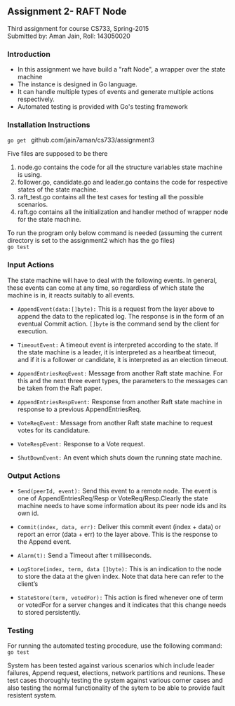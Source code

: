 ## Assignment 2- RAFT Node

Third assignment for course CS733, Spring-2015  
Submitted by: Aman Jain, Roll: 143050020

### Introduction
* In this assignment we have build a "raft Node", a wrapper over the state machine
* The instance is designed in Go language.    
* It can handle multiple types of events and generate multiple actions respectively.
* Automated testing is provided with Go's testing framework

### Installation Instructions
<code>go get </code> github.com/jain7aman/cs733/assignment3

Five files are supposed to be there <br/>
1. node.go contains the code for all the structure variables state machine is using. <br/>
2. follower.go, candidate.go and leader.go contains the code for respective states of the state machine. <br/>
3. raft_test.go contains all the test cases for testing all the possible scenarios. <br/>
4. raft.go contains all the initialization and handler method of wrapper node for the state machine. <br/>

To run the program only below command is needed (assuming the current directory is set to the assignment2 which has the go files)
<br/><code>go test</code>



### Input Actions
The state machine will have to deal with the following events. In general, these events can come at any time, so regardless of which
state the machine is in, it reacts suitably to all events.

* ```AppendEvent(data:[]byte):``` This is a request from the layer above to append the data to the replicated log. The response is in the form of an eventual Commit action. ```[]byte``` is the command send by the client for execution.

* ```TimeoutEvent:``` A timeout event is interpreted according to the state. If the state machine is a leader, it is interpreted as a heartbeat
timeout, and if it is a follower or candidate, it is interpreted as an election timeout.

* ```AppendEntriesReqEvent:``` Message from another Raft state machine. For this and the next three event types, the parameters to the messages can be taken from the Raft paper.

* ```AppendEntriesRespEvent:``` Response from another Raft state machine in response to a previous AppendEntriesReq.

* ```VoteReqEvent:``` Message from another Raft state machine to request votes for its candidature.

* ```VoteRespEvent:``` Response to a Vote request.

* ```ShutDownEvent:``` An event which shuts down the running state machine.

### Output Actions
* ```Send(peerId, event):``` Send this event to a remote node. The event is one of AppendEntriesReq/Resp or VoteReq/Resp.Clearly the state machine needs to have some information about its peer node ids and its own id.

* ```Commit(index, data, err):``` Deliver this commit event (index + data) or report an error (data + err) to the layer above. This is the response to the Append event.

* ```Alarm(t):``` Send a Timeout after t milliseconds.

* ```LogStore(index, term, data []byte):``` This is an indication to the node to store the data at the given index. Note that data here can refer to the client’s

* ```StateStore(term, votedFor):``` This action is fired whenever one of term or votedFor for a server changes and it indicates that this change needs to stored persistently.


### Testing

For running the automated testing procedure, use the following command:
``` go test ```

System has been tested against various scenarios which include leader failures, Append request, elections, network partitions and reunions. These test cases thoroughly testing the system against various corner cases and also testing the normal functionality of the sytem to be able to provide fault resistent system. 

